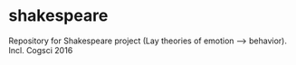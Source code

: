# shakespeare
Repository for Shakespeare project (Lay theories of emotion --> behavior). Incl. Cogsci 2016
